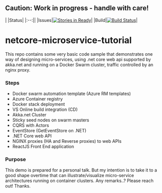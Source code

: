 ## Caution: **Work in progress** - handle with care!



|    |Status|
|:--:||
|Issues|[![Stories in Ready](https://badge.waffle.io/MoimHossain/netcore-microservice-tutorial.svg?label=ready&title=Ready)](http://waffle.io/MoimHossain/netcore-microservice-tutorial)|
|Build|[![Build Status](https://travis-ci.org/MoimHossain/netcore-microservice-tutorial.svg?branch=master)](https://travis-ci.org/MoimHossain/netcore-microservice-tutorial)|





# netcore-microservice-tutorial
This repo contains some very basic code sample that demonstrates one way of designing  micro-services, using .net core web api supported by akka.net and running on a Docker Swarm cluster, traffic controlled by an nginx proxy.

### Steps

- Docker swarm automation template (Azure RM templates)
- Azure Container registry
- Docker stack deployment
- VS Online build integration (CD)
- Akka.net Cluster 
- Sticky seed nodes on swarm masters
- CQRS with Actors
- EventStore (GetEventStore on .NET)
- .NET Core web API
- NGINX proxies (HA and Reverse proxies) to web APIs
- ReactJS Front End application

### Purpose
This demo is prepared for a personal talk. But my intention is to take it to a good shape overtime that can illustrate/visualize micro-service architectures running on container clusters. Any remarks..? Please reach out! Thanks.
